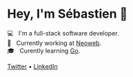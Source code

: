 # Hey, I'm Sébastien 👋

:computer: &nbsp; I'm a full-stack software developer.<br/>
:briefcase: &nbsp; Currently working at [Neoweb](https://www.neoweb.fr).<br/>
:mortar_board: &nbsp; Curently learning [Go](https://github.com/golang/go).<br/>

[Twitter](https://twitter.com/sebkeller_) • [LinkedIn](https://www.linkedin.com/in/sebastien-keller)
